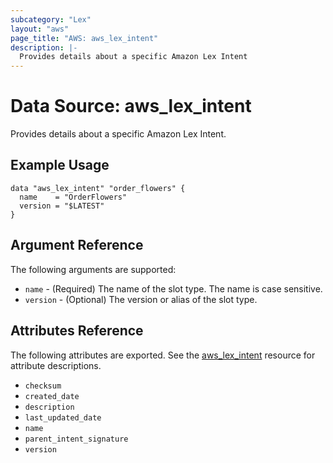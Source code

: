 ```yaml
---
subcategory: "Lex"
layout: "aws"
page_title: "AWS: aws_lex_intent"
description: |-
  Provides details about a specific Amazon Lex Intent
---
```


# Data Source: aws_lex_intent

Provides details about a specific Amazon Lex Intent.

## Example Usage

```hcl
data "aws_lex_intent" "order_flowers" {
  name    = "OrderFlowers"
  version = "$LATEST"
}
```

## Argument Reference

The following arguments are supported:

* `name` - (Required) The name of the slot type. The name is case sensitive.
* `version` - (Optional) The version or alias of the slot type.

## Attributes Reference

The following attributes are exported. See the [aws_lex_intent](/docs/providers/aws/r/lex_intent.html)
resource for attribute descriptions.

* `checksum`
* `created_date`
* `description`
* `last_updated_date`
* `name`
* `parent_intent_signature`
* `version`

